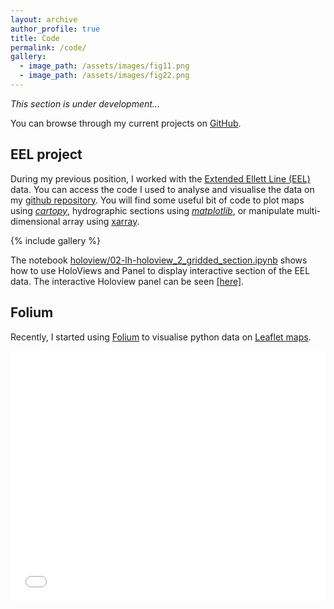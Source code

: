 ```yaml
---
layout: archive
author_profile: true
title: Code
permalink: /code/
gallery:
  - image_path: /assets/images/fig11.png
  - image_path: /assets/images/fig22.png
---
```


*This section is under development...*

You can browse through my current projects on [GitHub](https://github.com/lhoupert).

## EEL project

During my previous position, I worked with the [Extended Ellett Line (EEL)](https://projects.noc.ac.uk/ExtendedEllettLine/) data. You can access the code I used to analyse and visualise the data on my [github repository](https://github.com/lhoupert/analysis_eel_data). You will find some useful bit of code to plot maps using [*cartopy*](https://scitools.org.uk/cartopy/docs/latest/), hydrographic sections using [*matplotlib*](https://matplotlib.org/), or manipulate multi-dimensional array using [xarray](http://xarray.pydata.org/en/stable/).

{% include gallery %}

The notebook [holoview/02-lh-holoview_2_gridded_section.ipynb](https://github.com/lhoupert/analysis_eel_data/blob/master/notebooks/holoview/02-lh-holoview_2_gridded_section.ipynb) shows how to use HoloViews and Panel to display interactive section of the EEL data.
The interactive Holoview panel can be seen <a href="/assets/html/EEL_section_panel_double_selector_v3.html" target="_blank">[here]</a>.


## Folium

Recently, I started using [Folium](https://python-visualization.github.io/folium/) to visualise python data on [Leaflet maps](https://leafletjs.com/).

<iframe src="/assets/html/maps_ocean.html" height="400px" width="100%" style="border:none;"></iframe>
